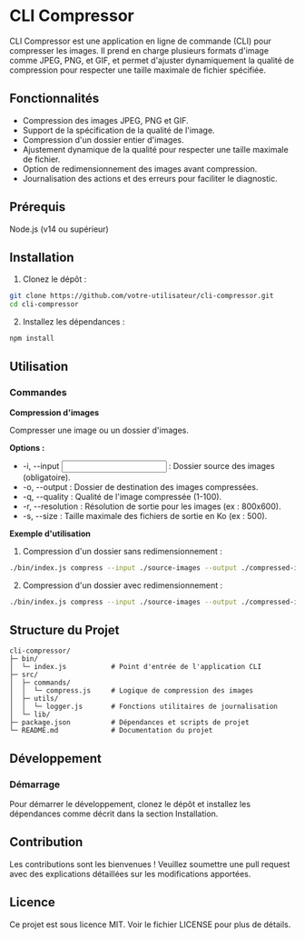 # CLI Compressor

CLI Compressor est une application en ligne de commande (CLI) pour compresser les images. Il prend en charge plusieurs formats d'image comme JPEG, PNG, et GIF, et permet d'ajuster dynamiquement la qualité de compression pour respecter une taille maximale de fichier spécifiée.

## Fonctionnalités

- Compression des images JPEG, PNG et GIF.
- Support de la spécification de la qualité de l'image.
- Compression d'un dossier entier d'images.
- Ajustement dynamique de la qualité pour respecter une taille maximale de fichier.
- Option de redimensionnement des images avant compression.
- Journalisation des actions et des erreurs pour faciliter le diagnostic.

## Prérequis

Node.js (v14 ou supérieur)

## Installation

1. Clonez le dépôt :

```sh
git clone https://github.com/votre-utilisateur/cli-compressor.git
cd cli-compressor
```

2. Installez les dépendances :

```sh
npm install
```

## Utilisation

### Commandes

**Compression d'images**

Compresser une image ou un dossier d'images.

**Options :**

- -i, --input <input> : Dossier source des images (obligatoire).
- -o, --output <output> : Dossier de destination des images compressées.
- -q, --quality <quality> : Qualité de l'image compressée (1-100).
- -r, --resolution <resolution> : Résolution de sortie pour les images (ex : 800x600).
- -s, --size <size> : Taille maximale des fichiers de sortie en Ko (ex : 500).

**Exemple d'utilisation**

1. Compression d'un dossier sans redimensionnement :

```sh
./bin/index.js compress --input ./source-images --output ./compressed-images --quality 80 --size 500
```

2. Compression d'un dossier avec redimensionnement :

```sh
./bin/index.js compress --input ./source-images --output ./compressed-images --quality 80 --resolution 800x600 --size 500
```

## Structure du Projet

```plaintext
cli-compressor/
├─ bin/
│  └─ index.js           # Point d'entrée de l'application CLI
├─ src/
│  ├─ commands/
│  │  └─ compress.js     # Logique de compression des images
│  ├─ utils/
│  │  └─ logger.js       # Fonctions utilitaires de journalisation
│  └─ lib/
├─ package.json          # Dépendances et scripts de projet
└─ README.md             # Documentation du projet
```

## Développement

### Démarrage

Pour démarrer le développement, clonez le dépôt et installez les dépendances comme décrit dans la section Installation.

## Contribution

Les contributions sont les bienvenues ! Veuillez soumettre une pull request avec des explications détaillées sur les modifications apportées.

## Licence

Ce projet est sous licence MIT. Voir le fichier LICENSE pour plus de détails.
